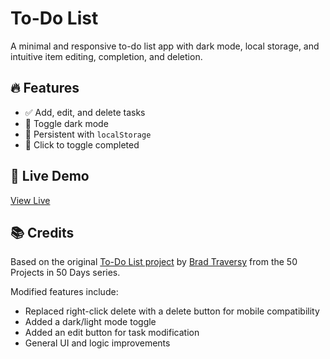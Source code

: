 # To-Do List

A minimal and responsive to-do list app with dark mode, local storage, and intuitive item editing, completion, and deletion.

## 🔥 Features

- ✅ Add, edit, and delete tasks
- 🌙 Toggle dark mode
- 💾 Persistent with `localStorage`
- 📝 Click to toggle completed

## 🚀 Live Demo

[View Live](https://todo-list-andrea-montarays-projects.vercel.app/)

## 📚 Credits

Based on the original [To-Do List project](https://github.com/bradtraversy/50projects50days/tree/master/todo-list) by [Brad Traversy](https://github.com/bradtraversy) from the 50 Projects in 50 Days series.

Modified features include:

- Replaced right-click delete with a delete button for mobile compatibility
- Added a dark/light mode toggle
- Added an edit button for task modification
- General UI and logic improvements
